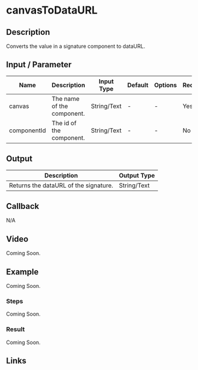 # canvasToDataURL

## Description

Converts the value in a signature component to dataURL.

## Input / Parameter

| Name | Description | Input Type | Default | Options | Required |
| ------ | ------ | ------ | ------ | ------ | ------ |
| canvas | The name of the component. | String/Text | - | - | Yes |
| componentId | The id of the component. | String/Text | - | - | No |

## Output

| Description | Output Type |
| ------ | ------ |
| Returns the dataURL of the signature. | String/Text |

## Callback

N/A

## Video

Coming Soon.

<!-- Format: [![Video]({image-path}?raw=true)]({url-link}) -->

## Example

Coming Soon.

<!-- Share a scenario, like a user requirements. -->

### Steps

Coming Soon.

<!-- Show the steps and share some screenshots.

1. .....

Format: ![]({image-path}?raw=true) -->

### Result

Coming Soon.

<!-- Explain the output.

Format: ![]({image-path}?raw=true) -->

## Links